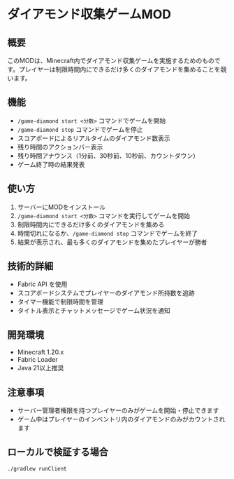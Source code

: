 # ダイアモンド収集ゲームMOD

## 概要

このMODは、Minecraft内でダイアモンド収集ゲームを実施するためのものです。プレイヤーは制限時間内にできるだけ多くのダイアモンドを集めることを競います。

## 機能

- `/game-diamond start <分数>` コマンドでゲームを開始
- `/game-diamond stop` コマンドでゲームを停止
- スコアボードによるリアルタイムのダイアモンド数表示
- 残り時間のアクションバー表示
- 残り時間アナウンス（1分前、30秒前、10秒前、カウントダウン）
- ゲーム終了時の結果発表

## 使い方

1. サーバーにMODをインストール
2. `/game-diamond start <分数>` コマンドを実行してゲームを開始
3. 制限時間内にできるだけ多くのダイアモンドを集める
4. 時間切れになるか、`/game-diamond stop` コマンドでゲームを終了
5. 結果が表示され、最も多くのダイアモンドを集めたプレイヤーが勝者

## 技術的詳細

- Fabric API を使用
- スコアボードシステムでプレイヤーのダイアモンド所持数を追跡
- タイマー機能で制限時間を管理
- タイトル表示とチャットメッセージでゲーム状況を通知

## 開発環境

- Minecraft 1.20.x
- Fabric Loader
- Java 21以上推奨

## 注意事項

- サーバー管理者権限を持つプレイヤーのみがゲームを開始・停止できます
- ゲーム中はプレイヤーのインベントリ内のダイアモンドのみがカウントされます

## ローカルで検証する場合

```bash
./gradlew runClient
```